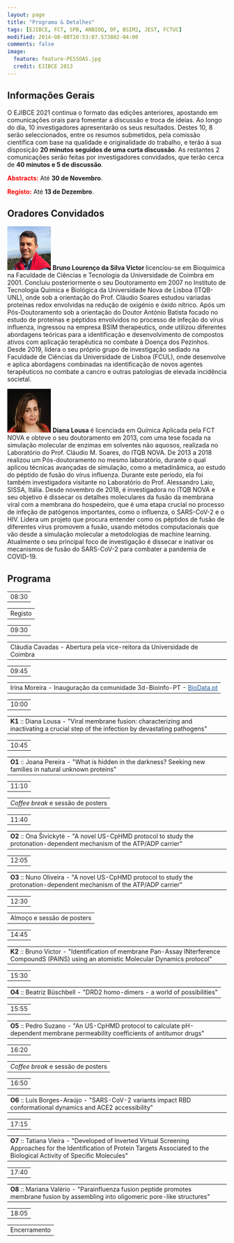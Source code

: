 ```yaml
---
layout: page
title: "Programa & Detalhes"
tags: [EJIBCE, FCT, SPB, ANBIOQ, DF, BSIM2, JEST, FCTUC]
modified: 2014-08-08T20:53:07.573882-04:00
comments: false
image:
  feature: feature-PESSOAS.jpg
  credit: EJIBCE 2013
---
```


## Informações Gerais
O EJIBCE 2021 continua o formato das edições anteriores, apostando em comunicações orais para fomentar a discussão e troca de ideias. Ao longo do dia, 10 investigadores apresentarão os seus resultados. Destes 10, 8 serão seleccionados, entre os resumos submetidos, pela comissão científica com base na qualidade e originalidade do trabalho, e terão à sua disposição <strong>20 minutos seguidos de uma curta discussão</strong>. As restantes 2 comunicações serão feitas por investigadores convidados, que terão cerca de <strong>40 minutos e 5 de discussão</strong>.

<strong><font color="red">Abstracts:</font></strong> Até <strong>30 de Novembro</strong>.

<strong><font color="red">Registo:</font></strong> Até <strong>13 de Dezembro</strong>.


## Oradores Convidados
<p style="min-height: 130px; text-indent: 0;">
<img src="/images/pessoas/foto_bruno_victor.png" class="mugshot" />
<strong> Bruno Lourenço da Silva Victor </strong> licenciou-se em Bioquímica na Faculdade de Ciências e Tecnologia da Universidade de Coimbra em 2001. Concluiu posteriormente o seu Doutoramento em 2007 no Instituto de Tecnologia Química e Biológica da Universidade Nova de Lisboa (ITQB-UNL), onde sob a orientação do Prof. Cláudio Soares estudou variadas proteínas redox envolvidas na redução de oxigénio e óxido nítrico. Após um Pós-Doutoramento sob a orientação do Doutor António Batista focado no estudo de proteínas e péptidos envolvidos no processo de infeção do vírus influenza, ingressou na empresa BSIM therapeutics, onde utilizou diferentes abordagens teóricas para a identificação e desenvolvimento de compostos ativos com aplicação terapêutica no combate à Doença dos Pezinhos. Desde 2019, lidera o seu próprio grupo de investigação sediado na Faculdade de Ciências da Universidade de Lisboa (FCUL), onde desenvolve e aplica abordagens combinadas na identificação de novos agentes terapêuticos no combate a cancro e outras patologias de elevada incidência societal.</p> 

<p style="min-height: 130px; text-indent: 0;">
<img src="/images/pessoas/foto_diana_lousa.JPG" class="mugshot" />
<strong> Diana Lousa </strong> é licenciada em Química Aplicada pela FCT NOVA e obteve o seu doutoramento em 2013, com uma tese focada na simulação molecular de enzimas em solventes não aquosos, realizada no Laboratório do Prof. Cláudio M. Soares, do ITQB NOVA. De 2013 a 2018 realizou um Pós-doutoramento no mesmo laboratório, durante o qual aplicou técnicas avançadas de simulação, como a metadinâmica, ao estudo do péptido de fusão do vírus influenza. Durante este período, ela foi também investigadora visitante no Laboratório do Prof. Alessandro Laio, SISSA, Itália.
Desde novembro de 2018, é investigadora no ITQB NOVA e seu objetivo é dissecar os detalhes moleculares da fusão da membrana viral com a membrana do hospedeiro, que é uma etapa crucial no processo de infeção de patógenos importantes, como o influenza, o SARS-CoV-2 e o HIV. Lidera um projeto que procura entender como os péptidos de fusão de diferentes vírus promovem a fusão, usando métodos computacionais que vão desde a simulação molecular a metodologias de machine learning. Atualmente o seu principal foco de investigação é dissecar e inativar os mecanismos de fusão do SARS-CoV-2 para combater a pandemia de COVID-19.</p>

## Programa
<link rel="stylesheet" href="teste_tabela.css">

<div class="bigtable">
  <table class="hours">
    <tr><td class="odd yellow">08:30</td> </tr>  
  </table>
<div class="test">
  <table class="noborder">
    <tr class="events grey"><td class="even">Registo</td></tr>
  </table>
</div>
  <table class="hours">
    <tr><td class="odd yellow">09:30</td> </tr>
  </table>
  <table class="noborder">
    <tr class="events"><td class="even">Cl&aacute;udia Cavadas - Abertura pela vice-reitora da Universidade de Coimbra</td></tr>
  </table>
  <table class="hours">
    <tr><td class="odd yellow">09:45</td> </tr>
  </table>
  <table class="noborder">
    <tr class="events"><td class="even">Irina Moreira - Inaugura&ccedil;&atilde;o da comunidade 3d-Bioinfo-PT - <a href="https://biodata.pt/" target="_blank" style="color:rgb(33,91,149);">BioData.pt</a></td></tr>
  </table>
  <table class="hours">
    <tr><td class="odd red">10:00</td> </tr>
  </table>
  <table class="noborder">
    <tr class="events"><td class="even"> <strong>K1</strong> :: Diana Lousa - "Viral membrane fusion: characterizing and inactivating a crucial step of the infection by devastating pathogens"</td></tr>
  </table>
  <table class="hours">
    <tr><td class="odd green">10:45</td> </tr>
  </table>
  <table class="noborder">
    <tr class="events"><td class="even"> <strong>O1</strong> :: Joana Pereira - "What is hidden in the darkness? Seeking new families in natural unknown
proteins" </td></tr>
  </table>
  <table class="hours">
    <tr><td class="odd yellow">11:10</td> </tr>
  </table>
  <table class="noborder">
    <tr class="events grey"><td class="even"> <i>Coffee break</i> e sess&atilde;o de posters</td></tr>
  </table>
  <table class="hours">
    <tr><td class="odd green">11:40</td> </tr>
  </table>
  <table class="noborder">
    <tr class="events"><td class="even"> <strong>O2</strong> :: Ona &Scaron;ivickyt&edot; - "A novel US-CpHMD protocol to study the protonation-dependent
mechanism of the ATP/ADP carrier" </td></tr>
  </table>
  <table class="hours">
    <tr><td class="odd green">12:05</td> </tr>
  </table>
  <table class="noborder">
    <tr class="events"><td class="even"> <strong>O3</strong> :: Nuno Oliveira - "A novel US-CpHMD protocol to study the protonation-dependent
mechanism of the ATP/ADP carrier" </td></tr>
  </table>
  <table class="hours">
    <tr><td class="odd yellow">12:30</td> </tr>
  </table>
  <table class="noborder">
    <tr class="events grey"><td class="even"> Almo&ccedil;o e sess&atilde;o de posters </td></tr>
  </table>
  <table class="hours">
    <tr><td class="odd red">14:45</td> </tr>
  </table>
  <table class="noborder">
    <tr class="events"><td class="even"> <strong>K2</strong> :: Bruno Victor - "Identification of membrane Pan-Assay INterference CompoundS (PAINS) using an atomistic Molecular Dynamics protocol"</td></tr>
  </table>
  <table class="hours">
    <tr><td class="odd green">15:30</td> </tr>
  </table>
  <table class="noborder">
    <tr class="events"><td class="even"> <strong>O4</strong> :: Beatriz B&uuml;schbell - "DRD2 homo-dimers - a world of possibilities" </td></tr>
  </table>
  <table class="hours">
    <tr><td class="odd green">15:55</td> </tr>
  </table>
  <table class="noborder">
    <tr class="events"><td class="even"> <strong>O5</strong> :: Pedro Suzano - "An US-CpHMD protocol to calculate pH-dependent membrane
permeability coefficients of antitumor drugs" </td></tr>
  </table>
  <table class="hours">
    <tr><td class="odd yellow">16:20</td> </tr>
  </table>
  <table class="noborder">
    <tr class="events grey"><td class="even"> <i>Coffee break</i> e sess&atilde;o de posters </td></tr>
  </table>
  <table class="hours">
    <tr><td class="odd green">16:50</td> </tr>
  </table>
  <table class="noborder">
    <tr class="events"><td class="even"> <strong>O6</strong> :: Lu&iacute;s Borges-Ara&uacute;jo - "SARS-CoV-2 variants impact RBD conformational dynamics and ACE2
accessibility"</td></tr>
  </table>
  <table class="hours">
    <tr><td class="odd green">17:15</td> </tr>
  </table>
  <table class="noborder">
    <tr class="events"><td class="even"> <strong>O7</strong> :: Tatiana Vieira - "Developed of Inverted Virtual Screening Approaches for the Identification
of Protein Targets Associated to the Biological Activity of Specific Molecules"</td></tr>
  </table>
  <table class="hours">
    <tr><td class="odd green">17:40</td> </tr>
  </table>
  <table class="noborder">
    <tr class="events"><td class="even"> <strong>O8</strong> :: Mariana Val&eacute;rio - "Parainfluenza fusion peptide promotes membrane fusion by assembling
into oligomeric pore-like structures"<br></td></tr>
  </table>
  <table class="hours">
    <tr><td class="odd yellow">18:05</td> </tr>
  </table>
  <table class="noborder">
    <tr class="events grey"><td class="even"> Encerramento </td></tr>
  </table>
<br>
<br>
<br>
<!-- <img src="/images/programa/programa_provisorio.png"/> -->

